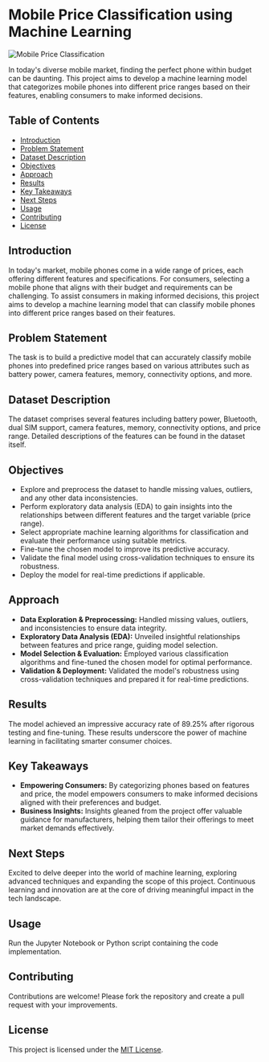 # Mobile Price Classification using Machine Learning

![Mobile Price Classification](https://gate.bisaai.id/elearning2/portofolio/media/foto_portofolio/2022-08-28_110856_17303_foto_portofolio.png)

In today's diverse mobile market, finding the perfect phone within budget can be daunting. This project aims to develop a machine learning model that categorizes mobile phones into different price ranges based on their features, enabling consumers to make informed decisions.

## Table of Contents

- [Introduction](#introduction)
- [Problem Statement](#problem-statement)
- [Dataset Description](#dataset-description)
- [Objectives](#objectives)
- [Approach](#approach)
- [Results](#results)
- [Key Takeaways](#key-takeaways)
- [Next Steps](#next-steps)
- [Usage](#usage)
- [Contributing](#contributing)
- [License](#license)

## Introduction

In today's market, mobile phones come in a wide range of prices, each offering different features and specifications. For consumers, selecting a mobile phone that aligns with their budget and requirements can be challenging. To assist consumers in making informed decisions, this project aims to develop a machine learning model that can classify mobile phones into different price ranges based on their features.

## Problem Statement

The task is to build a predictive model that can accurately classify mobile phones into predefined price ranges based on various attributes such as battery power, camera features, memory, connectivity options, and more.

## Dataset Description

The dataset comprises several features including battery power, Bluetooth, dual SIM support, camera features, memory, connectivity options, and price range. Detailed descriptions of the features can be found in the dataset itself.

## Objectives

- Explore and preprocess the dataset to handle missing values, outliers, and any other data inconsistencies.
- Perform exploratory data analysis (EDA) to gain insights into the relationships between different features and the target variable (price range).
- Select appropriate machine learning algorithms for classification and evaluate their performance using suitable metrics.
- Fine-tune the chosen model to improve its predictive accuracy.
- Validate the final model using cross-validation techniques to ensure its robustness.
- Deploy the model for real-time predictions if applicable.

## Approach

- **Data Exploration & Preprocessing:** Handled missing values, outliers, and inconsistencies to ensure data integrity.
- **Exploratory Data Analysis (EDA):** Unveiled insightful relationships between features and price range, guiding model selection.
- **Model Selection & Evaluation:** Employed various classification algorithms and fine-tuned the chosen model for optimal performance.
- **Validation & Deployment:** Validated the model's robustness using cross-validation techniques and prepared it for real-time predictions.

## Results

The model achieved an impressive accuracy rate of 89.25% after rigorous testing and fine-tuning. These results underscore the power of machine learning in facilitating smarter consumer choices.

## Key Takeaways

- **Empowering Consumers:** By categorizing phones based on features and price, the model empowers consumers to make informed decisions aligned with their preferences and budget.
- **Business Insights:** Insights gleaned from the project offer valuable guidance for manufacturers, helping them tailor their offerings to meet market demands effectively.

## Next Steps

Excited to delve deeper into the world of machine learning, exploring advanced techniques and expanding the scope of this project. Continuous learning and innovation are at the core of driving meaningful impact in the tech landscape.

## Usage

Run the Jupyter Notebook or Python script containing the code implementation.

## Contributing

Contributions are welcome! Please fork the repository and create a pull request with your improvements.

## License

This project is licensed under the [MIT License](LICENSE).

